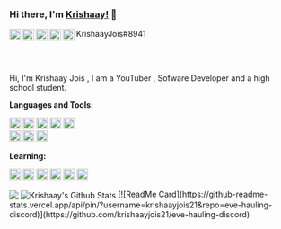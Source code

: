 ### Hi there, I'm [Krishaay!](https://github.com/krishaayjois21) 👋

<a href="https://www.youtube.com/channel/UC05YwLEhM9hvB4SgC5HN3cA">
  <img align="left" alt="Krishaay Jois | YouTube" width="20px" src="https://raw.githubusercontent.com/krishaayjois21/krishaayjois21/master/assets/youtube.png" />
</a>
<a href="https://twitter.com/Joiskrishaay">
  <img align="left" alt="" width="21px" src="https://raw.githubusercontent.com/krishaayjois21/krishaayjois21/master/assets/twitter.png" />
</a>
<a href="https://github.com/krishaayjois21">
  <img align="left" alt="Krishaay's Github" width="21px" src="https://raw.githubusercontent.com/krishaayjois21/krishaayjois21/master/assets/github.png" />
</a>
<a href="https://medium.com/@krishaayjois">
  <img align="left" alt="Krishaay's Github" width="21px" src="https://raw.githubusercontent.com/krishaayjois21/krishaayjois21/master/assets/medium.svg" />
</a>

<img align="left" alt="Krishaay's Github" width="21px" src="https://raw.githubusercontent.com/krishaayjois21/krishaayjois21/master/assets/discord.svg" /> KrishaayJois#8941

<br />
<br />

Hi, I'm Krishaay Jois , I am a YouTuber , Sofware Developer and a high school student.

**Languages and Tools:**  

<code><img height="20" src="https://raw.githubusercontent.com/krishaayjois21/krishaayjois21/master/assets/python.png"></code>
<code><img height="20" src="https://raw.githubusercontent.com/krishaayjois21/krishaayjois21/master/assets/dart.png"></code>
<code><img height="20" src="https://raw.githubusercontent.com/krishaayjois21/krishaayjois21/master/assets/flutter.png"></code>
<code><img height="20" src="https://raw.githubusercontent.com/krishaayjois21/krishaayjois21/master/assets/html.svg"></code>
<code><img height="20" src="https://raw.githubusercontent.com/krishaayjois21/krishaayjois21/master/assets/css.svg"></code>    
<code><img height="20" src="https://raw.githubusercontent.com/krishaayjois21/krishaayjois21/master/assets/arduino.svg"></code>
<code><img height="20" src="https://raw.githubusercontent.com/krishaayjois21/krishaayjois21/master/assets/mysql.png"></code>
<code><img height="20" src="https://raw.githubusercontent.com/krishaayjois21/krishaayjois21/master/assets/docker.png"></code>


**Learning:**

<code><img height="20" src="https://firebase.google.com/downloads/brand-guidelines/SVG/logo-logomark.svg"></code>
<code><img height="20" src="https://raw.githubusercontent.com/krishaayjois21/krishaayjois21/master/assets/bootstrap.png"></code>
<code><img height="20" src="https://raw.githubusercontent.com/krishaayjois21/krishaayjois21/master/assets/java.png"></code>
<code><img height="20" src="https://raw.githubusercontent.com/krishaayjois21/krishaayjois21/master/assets/javascript.png"></code>
<code><img height="20" src="https://raw.githubusercontent.com/krishaayjois21/krishaayjois21/master/assets/node.png"></code>
<code><img height="20" src="https://raw.githubusercontent.com/krishaayjois21/krishaayjois21/master/assets/react.png"></code>


<img align="center" src="https://github-readme-stats.vercel.app/api/top-langs/?username=krishaayjois21" />
<img align="center" src="https://github-readme-stats.vercel.app/api?username=krishaayjois21&show_icons=true&line_height=27&v=5" alt="Krishaay's Github Stats" />
[![ReadMe Card](https://github-readme-stats.vercel.app/api/pin/?username=krishaayjois21&repo=eve-hauling-discord)](https://github.com/krishaayjois21/eve-hauling-discord)
